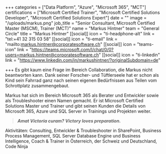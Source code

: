 +++
categories = ["Data Platform", "Azure", "Microsoft 365", "MCT"]
certifications = ["Microsoft Certified Trainer", "Microsoft Certified Solutions Developer", "Microsoft Certified Solutions Expert"]
date = ""
image = "/uploads/markus.png"
job_title = "Senior Consultant, Microsoft Certified Master (MSCM), Trainer (MCT)"
name = "Markus Hintner"
team = "General Circle"
title = "Markus Hintner"
[[social]]
icon = "ti-headphone-alt"
link = "tel:+41 32 315 03 58"
[[social]]
icon = "ti-email"
link = "mailto:markus.hintner@corporatesoftware.ch"
[[social]]
icon = "teams-icon"
link = "https://teams.microsoft.com/l/chat/0/0?users=markus.hintner@corporatesoftware.ch"
[[social]]
icon = "ti-linkedin"
link = "https://www.linkedin.com/in/markushintner/?originalSubdomain=de"

+++
Es gibt kaum eine Frage im Bereich Collaboration, die Markus nicht beantworten kann. Dank seiner Forscher- und Tüftlerseele hat er schon als Kind sein Fahrrad ganz nach seinen eigenen Bedürfnissen aus Teilen vom Schrottplatz zusammengebaut.

Markus hat sich im Bereich Microsoft 365 als Berater und Entwickler sowie als Troubleshooter einen Namen gemacht. Er ist Microsoft Certified Solutions Master und Trainer und gibt seinen Kunden die Details von Microsoft 365, Azure und SQL Server in Trainings und Projekten weiter.

> **_Amat Victoria curam? Victory loves preparation._**

Aktivitäten: Consulting, Entwickler & Troubleshooter in SharePoint, Business Process Management, SQL Server Database Engine und Business Intelligence, Coach & Trainer in Österreich, der Schweiz und Deutschland, Code Ninja